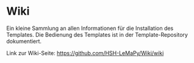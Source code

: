 # Wiki
Ein kleine Sammlung an allen Informationen für die Installation des Templates. Die Bedienung des Templates ist in der Template-Repository dokumentiert.

Link zur Wiki-Seite: https://github.com/HSH-LeMaPy/Wiki/wiki
